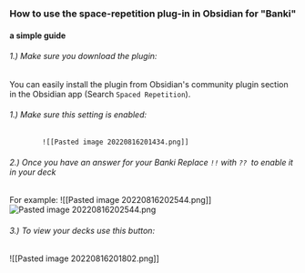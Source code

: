 ### How to use the space-repetition plug-in in Obsidian for "Banki"
#### a simple guide

###### 1.) Make sure you download the plugin: 

You can easily install the plugin from Obsidian's community plugin section in the Obsidian app (Search `Spaced Repetition`).

###### 1.) Make sure this setting is enabled:

			![[Pasted image 20220816201434.png]]

###### 2.) Once you have an answer for your Banki Replace `!!` with `?? `to enable it in your deck

For example:
![[Pasted image 20220816202544.png]]
![Pasted image 20220816202544.png](app://local/home/hb/MyVault/MyVault/Attachments/Pasted%20image%2020220816202544.png?1660703144674)

###### 3.) To view your decks use this button:

![[Pasted image 20220816201802.png]]